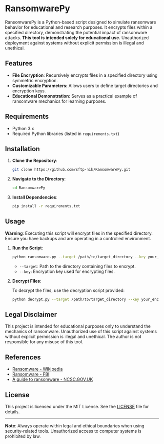 # RansomwarePy

RansomwarePy is a Python-based script designed to simulate ransomware behavior for educational and research purposes. It encrypts files within a specified directory, demonstrating the potential impact of ransomware attacks. **This tool is intended solely for educational use.** Unauthorized deployment against systems without explicit permission is illegal and unethical.

## Features

- **File Encryption**: Recursively encrypts files in a specified directory using symmetric encryption.
- **Customizable Parameters**: Allows users to define target directories and encryption keys.
- **Educational Demonstration**: Serves as a practical example of ransomware mechanics for learning purposes.

## Requirements

- Python 3.x
- Required Python libraries (listed in `requirements.txt`)

## Installation

1. **Clone the Repository**:

   ```bash
   git clone https://github.com/sftp-nik/RansomwarePy.git
   ```

2. **Navigate to the Directory**:

   ```bash
   cd RansomwarePy
   ```

3. **Install Dependencies**:

   ```bash
   pip install -r requirements.txt
   ```

## Usage

**Warning**: Executing this script will encrypt files in the specified directory. Ensure you have backups and are operating in a controlled environment.

1. **Run the Script**:

   ```bash
   python ransomware.py --target /path/to/target_directory --key your_encryption_key
   ```

   - `--target`: Path to the directory containing files to encrypt.
   - `--key`: Encryption key used for encrypting files.

2. **Decrypt Files**:

   To decrypt the files, use the decryption script provided:

   ```bash
   python decrypt.py --target /path/to/target_directory --key your_encryption_key
   ```

## Legal Disclaimer

This project is intended for educational purposes only to understand the mechanics of ransomware. Unauthorized use of this script against systems without explicit permission is illegal and unethical. The author is not responsible for any misuse of this tool.

## References

- [Ransomware - Wikipedia](https://en.wikipedia.org/wiki/Ransomware)
- [Ransomware - FBI](https://www.fbi.gov/how-we-can-help-you/scams-and-safety/common-frauds-and-scams/ransomware)
- [A guide to ransomware - NCSC.GOV.UK](https://www.ncsc.gov.uk/ransomware/home)

## License

This project is licensed under the MIT License. See the [LICENSE](LICENSE) file for details.

---

**Note**: Always operate within legal and ethical boundaries when using security-related tools. Unauthorized access to computer systems is prohibited by law. 
